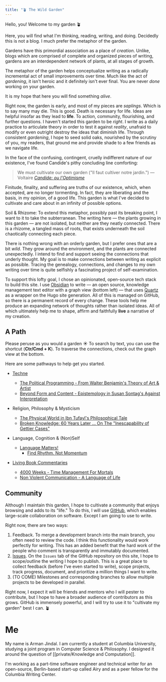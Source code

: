 ```yaml
---
title: "🪴 The Wild Garden"
---
```


Hello, you! Welcome to my garden 🪴 

Here, you will find what I'm thinking, reading, writing, and doing. Decidedly this is not a blog. I much prefer the metaphor of the garden. 

Gardens have this primordial association as a place of *creation*. Unlike, blogs which are comprised of complete and organized pieces of writing, gardens are an interdependent network of plants, at all stages of growth. 

The metaphor of the garden helps conceptualize writing as a radically incremental act of small improvements over time. Much like the act of *gardening*, it isn't heroic and it definitely isn't ever final. You are never *done* working on your garden. 

It is my hope that here you will find something *alive*. 

Right now, the garden is early, and most of my pieces are *saplings*. Which is to say many may die. This is good. Death is necessary for life. Ideas are helpful insofar as they lead to **life**. To action, community, flourishing, and further questions. I haven't started this garden to be *right*. I write as a daily practice to articulate theory in order to test it against *reality*, unafraid to modify or even outright destroy the ideas that diminish life. Through consistent *gardening*, I hope to seed solid oaks, nourished by the scrutiny of you, my readers, that ground me and provide shade to a few friends as we navigate life. 

In the face of the confusing, contingent, cruelly indifferent nature of our existence, I've found Candide's pithy concluding line comforting:

>  We must cultivate our own garden ("Il faut cultiver notre jardin.")
>  — Voltaire [*Candide: ou l'Optimisme*](https://www.theschooloflife.com/article/cultivate-own-garden-voltaire/) 


Finitude, finality, and suffering are truths of our existence, which, when accepted, are no longer tormenting. In fact, they are liberating and the basis, in my opinion, of a good life. This garden is what I've decided to cultivate and care about in an infinity of possible options. 

Soil & Rhizome:
To extend this metaphor, possibly past its breaking point, I want to it to take the subterranean. The writing here — the plants growing in this garden — are not isolated, but neither are they neatly connected. There is a rhizome, a tangled mass of roots, that exists underneath the soil chaotically connecting each piece. 

There is nothing wrong with an orderly garden, but I prefer ones that are a bit *wild*. They grow around the environment, and the plants are connected unexpectedly. I intend to find and support seeing the connections that underly thought. My goal is to make connections between writing as explicit as possible. Tracing the genealogy, connections, and changes to my own writing over time is quite selfishly a fascinating project of self-examination.

To support this lofty goal, I chose an opinionated, open-source tech stack to build this site. I use [Obsidian](https://obsidian.md/) to write — an open source, knowledge management text editor with a graph view (bottom left) — that uses [Quartz](https://quartz.jzhao.xyz/) as a wrapper on the Hugo site generation. All of this is managed on GitHub, so there is a permanent record of every change. These tools help me produce an expanding network of thoughts rather than isolated ideas. All of which ultimately help me to shape, affirm and faithfully **live** a narrative of my creation.

## A Path
Please peruse as you would a garden ☀️ To search by text, you can use the shortcut (**Ctr/Cmd + K**). To traverse the connections, check out the graph view at the bottom.

Here are some pathways to help get you started.

- [Techne](https://en.wikipedia.org/wiki/Techne)
	- [The Political Programming - From Walter Benjamin's Theory of Art & Artist](digital-garden/The-Political-Programmer.md) 
	- [Beyond Form and Content - Epistemology in Susan Sontag's Against Interpretation](digital-garden/Beyond-Form-Content.md)

- Religion, Philosophy & Mysticism
	- [The Physical World in Ibn Tufayl's Philosophical Tale](digital-garden/Tools/Ibn-Tufayl.md)
	- [Broken Knowledge: 60 Years Later ... On The "Inescapability of Gettier Cases"](digital-garden/The-Inescapability-of-Gettier%20Cases.md)

- Language, Cognition & (Non)Self
	- [Language Matters!](digital-garden/Language%20Matters.md)
		- [Find Rhythm. Not Momentum](digital-garden/Rhythm-Not-Momentum.md)

- [Living Book Commentaries](digital-garden/Book%20Commentaries/Book%20Commentaries.md)
	- [4000 Weeks - Time Management For Mortals](digital-garden/Book%20Commentaries/4000%20Weeks%20-%20Time%20Management%20For%20Mortals.md)
	- [Non Violent Communication - A Language of Life](digital-garden/Book%20Commentaries/Non%20Violent%20Communication%20-%20A%20Language%20of%20Life.md)


## Community 
Although I maintain this garden, I hope to cultivate a community that enjoys browsing and adds to its "life."  To do this, I will use [GitHub](https://github.com/armanjindal/armanjindal.github.io), which enables large-scale collaboration on software. Except I am going to use to write. 

Right now, there are two ways:
1. Feedback. To merge a development branch into the main branch, you often need to review the code. I think this functionality would work perfectly for writing. This has an added benefit that the hard work of the people who comment is transparently and immutably documented. 
2. [Issues](https://github.com/armanjindal/armanjindal.github.io/issues). On the `Issues` tab of the GitHub repository on this site, I hope to scope/outline the writing I hope to publish. This is a great place to collect feedback (before I've even started to write), scope projects, track progress, document, and prioritize a million things I want to write. 
3. (TO COME) Milestones and corresponding branches to allow multiple projects to be developed in parallel. 

Right now, I expect it will be friends and mentors who I will pester to contribute, but I hope to have a broader audience of contributors as this grows. GitHub is immensely powerful, and I will try to use it to "cultivate my garden" best I can. 🪴


#  Me
My name is Arman Jindal. I am currently a student at Columbia University, studying a joint program in Computer Science & Philosophy. I designed it around the question of [[private/Knowledge and Computation]]. 

I'm working as a part-time software engineer and technical writer for an open-source, Berlin-based start-up called Airy and as a peer fellow for the Columbia Writing Center. 
